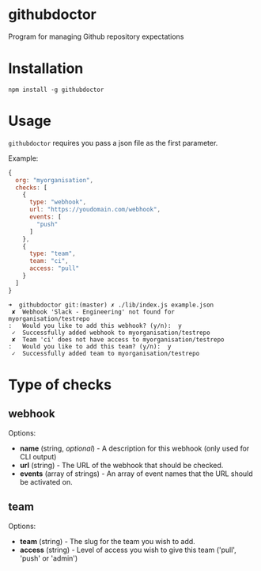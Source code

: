 # githubdoctor
Program for managing Github repository expectations

# Installation

```
npm install -g githubdoctor
```

# Usage

`githubdoctor` requires you pass a json file as the first parameter.

Example:

```js
{
  org: "myorganisation",
  checks: [
    {
      type: "webhook",
      url: "https://youdomain.com/webhook",
      events: [
        "push"
      ]
    },
    {
      type: "team",
      team: "ci",
      access: "pull"
    }
  ]
}
```

```
➜  githubdoctor git:(master) ✗ ./lib/index.js example.json
 ✘  Webhook 'Slack - Engineering' not found for myorganisation/testrepo
:   Would you like to add this webhook? (y/n):  y
 ✓  Successfully added webhook to myorganisation/testrepo
 ✘  Team 'ci' does not have access to myorganisation/testrepo
:   Would you like to add this team? (y/n):  y
 ✓  Successfully added team to myorganisation/testrepo
 ```

# Type of checks

## webhook

Options:

* **name** (string, *optional*) - A description for this webhook (only used for CLI output)
* **url** (string) - The URL of the webhook that should be checked.
* **events** (array of strings) - An array of event names that the URL should be activated on.

## team

Options:

* **team** (string) - The slug for the team you wish to add.
* **access** (string) - Level of access you wish to give this team ('pull', 'push' or 'admin')
